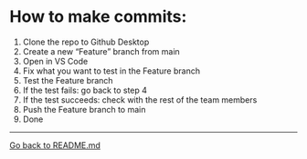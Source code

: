 # How to make commits:

1. Clone the repo to Github Desktop  
2. Create a new “Feature” branch from main  
3. Open in VS Code  
4. Fix what you want to test in the Feature branch  
5. Test the Feature branch  
6. If the test fails: go back to step 4  
7. If the test succeeds: check with the rest of the team members  
8. Push the Feature branch to main
9. Done

---
[Go back to README.md](../README.md)
